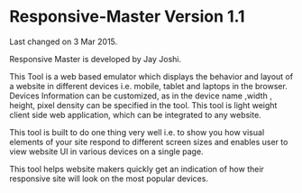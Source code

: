 # Responsive-Master Version 1.1

Last changed on 3 Mar 2015.

Responsive Master is developed by Jay Joshi.

This Tool is a web based emulator which displays the behavior and layout of a website in different devices  i.e.  mobile, tablet and laptops in the browser. Devices Information can be customized, as in the device name ,width , height, pixel density can be specified in the tool. This tool is light weight client side web application, which can be integrated to any website. 	 

This tool is built to do one thing very well i.e. to show you how visual elements of your site respond to different screen sizes and enables user to view website UI in various devices on a single page. 	 

This tool helps website makers quickly get an indication of how their responsive site will look on the most popular devices. 

